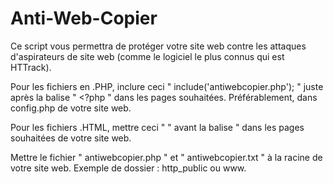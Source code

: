 # Anti-Web-Copier

Ce script vous permettra de protéger votre site web contre les attaques d'aspirateurs de site web (comme le logiciel le plus connus qui est HTTrack).

Pour les fichiers en .PHP, inclure ceci " include('antiwebcopier.php'); " juste après la balise " <?php " dans les pages souhaitées. Préférablement, dans config.php de votre site web.

Pour les fichiers .HTML, mettre ceci " <?php include('antiwebcopier.php'); ?> " avant la balise " <!DOCTYPE html> dans les pages souhaitées de votre site web.

Mettre le fichier " antiwebcopier.php " et " antiwebcopier.txt " à la racine de votre site web. Exemple de dossier : http_public ou www.
